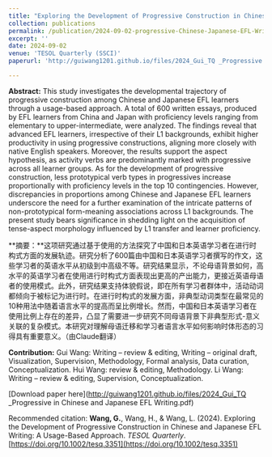 ```yaml
---
title: "Exploring the Development of Progressive Construction in Chinese and Japanese EFL Writing: A Usage-Based Approach"
collection: publications
permalink: /publication/2024-09-02-progressive-Chinese-Japanese-EFL-Writing
excerpt: ''
date: 2024-09-02
venue: 'TESOL Quarterly (SSCI)'
paperurl: 'http://guiwang1201.github.io/files/2024_Gui_TQ _Progressive in Chinese and Japanese EFL Writing.pdf'

---
```


**Abstract:** This study investigates the developmental trajectory of progressive construction among Chinese and Japanese EFL learners through a usage-based approach. A total of 600 written essays, produced by EFL learners from China and Japan with proficiency levels ranging from elementary to upper-intermediate, were analyzed. The findings reveal that advanced EFL learners, irrespective of their L1 backgrounds, exhibit higher productivity in using progressive constructions, aligning more closely with native English speakers. Moreover, the results support the aspect hypothesis, as activity verbs are predominantly marked with progressive across all learner groups. As for the development of progressive construction, less prototypical verb types in progressives increase proportionally with proficiency levels in the top 10 contingencies. However, discrepancies in proportions among Chinese and Japanese EFL learners underscore the need for a further examination of the intricate patterns of non-prototypical form-meaning associations across L1 backgrounds. The present study bears significance in shedding light on the acquisition of tense-aspect morphology influenced by L1 transfer and learner proficiency.



**摘要：**这项研究通过基于使用的方法探究了中国和日本英语学习者在进行时构式方面的发展轨迹。研究分析了600篇由中国和日本英语学习者撰写的作文，这些学习者的英语水平从初级到中高级不等。研究结果显示，不论母语背景如何，高水平的英语学习者在使用进行时构式方面表现出更高的产出能力，更接近英语母语者的使用模式。此外，研究结果支持体貌假说，即在所有学习者群体中，活动动词都倾向于被标记为进行时。在进行时构式的发展方面，非典型动词类型在最常见的10种用法中随着语言水平的提高而呈比例增长。然而，中国和日本英语学习者在使用比例上存在的差异，凸显了需要进一步研究不同母语背景下非典型形式-意义关联的复杂模式。本研究对理解母语迁移和学习者语言水平如何影响时体形态的习得具有重要意义。（由Claude翻译）



**Contribution:** Gui Wang: Writing – review & editing, Writing – original draft, Visualization, Supervision, Methodology, Formal analysis, Data curation, Conceptualization. Hui Wang: review & editing, Methodology. Li Wang: Writing – review & editing, Supervision, Conceptualization. 

[Download paper here](http://guiwang1201.github.io/files/2024_Gui_TQ _Progressive in Chinese and Japanese EFL Writing.pdf)

Recommended citation: <b>Wang, G.</b>, Wang, H., & Wang, L. (2024). Exploring the Development of Progressive Construction in Chinese and Japanese EFL Writing: A Usage-Based Approach. <i>TESOL Quarterly</i>. [https://doi.org/10.1002/tesq.3351](https://doi.org/10.1002/tesq.3351)
